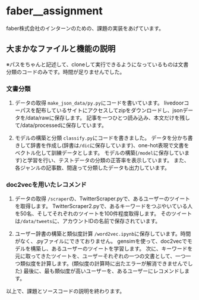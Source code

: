 # faber__assignment
faber株式会社のインターンのための、課題の実装をあげています。

## 大まかなファイルと機能の説明
※パスをちゃんと記述して、cloneして実行できるようになっているものは文書分類のコードのみです。時間が足りませんでした。

### 文書分類
1. データの取得
  `make_json_data/py.py`にコードを書いています。
  livedoorコーパスを配布しているサイトにアクセスしてzipをダウンロードし、jsonデータを/data/rawに保存します。
  記事を一つひとつ読み込み、本文だけを残して/data/processedに保存しています。
  
2. モデルの構築と分類
  `classify.py`にコードを書きました。
  データを分かち書きして辞書を作成し(辞書は`/dic`に保存しています)、one-hot表現で文書をベクトル化して訓練データとします。
  モデルの構築(`/model`に保存しています)と学習を行い、テストデータの分類の正答率を表示しています。
  また、各ジャンルの記事数、間違って分類したデータも出力しています。

### doc2vecを用いたレコメンド
1. データの取得
  `/scraper`の、TwitterScraper.pyで、あるユーザーのツイートを取得します。
  TwitterScraper2.pyで、あるキーワードをつぶやいている人を50名、そしてそれぞれのツイートを100件程度取得します。
  そのツイートは`/data/tweets`に、アカウントIDの名前で保存されています。
  
2. ユーザー辞書の構築と類似度計算
  `/word2vec.ipynb`に保存しています。時間がなく、.pyファイルにできておりません。
  gensimを使って、doc2vecでモデルを構築し、あるユーザーのツイートを学習します。
  次に、キーワードを元に取ってきたツイートを、ユーザーそれぞれの一つの文書として、一つ一つ類似度を計算します。(類似度の計算時に出たエラーが解消できませんでした)
  最後に、最も類似度が高いユーザーを、あるユーザーにレコメンドします。
  
以上で、課題とソースコードの説明を終わります。
